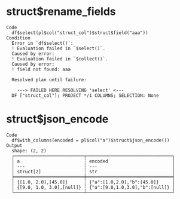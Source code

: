 # struct$rename_fields

    Code
      df$select(pl$col("struct_col")$struct$field("aaa"))
    Condition
      Error in `df$select()`:
      ! Evaluation failed in `$select()`.
      Caused by error:
      ! Evaluation failed in `$collect()`.
      Caused by error:
      ! field not found: aaa
      
      Resolved plan until failure:
      
      	---> FAILED HERE RESOLVING 'select' <---
      DF ["struct_col"]; PROJECT */1 COLUMNS; SELECTION: None

# struct$json_encode

    Code
      df$with_columns(encoded = pl$col("a")$struct$json_encode())
    Output
      shape: (2, 2)
      ┌──────────────────────────┬────────────────────────────────┐
      │ a                        ┆ encoded                        │
      │ ---                      ┆ ---                            │
      │ struct[2]                ┆ str                            │
      ╞══════════════════════════╪════════════════════════════════╡
      │ {[1.0, 2.0],[45.0]}      ┆ {"a":[1.0,2.0],"b":[45.0]}     │
      │ {[9.0, 1.0, 3.0],[null]} ┆ {"a":[9.0,1.0,3.0],"b":[null]} │
      └──────────────────────────┴────────────────────────────────┘

